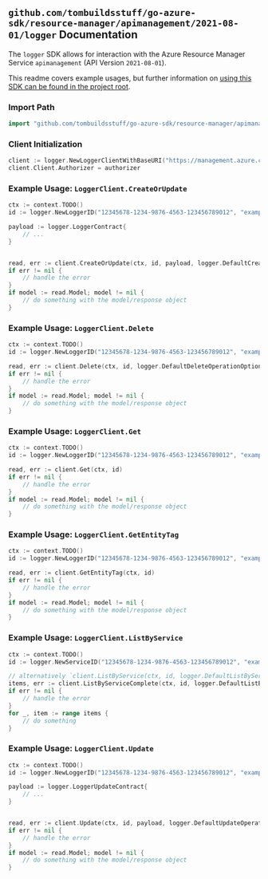 
## `github.com/tombuildsstuff/go-azure-sdk/resource-manager/apimanagement/2021-08-01/logger` Documentation

The `logger` SDK allows for interaction with the Azure Resource Manager Service `apimanagement` (API Version `2021-08-01`).

This readme covers example usages, but further information on [using this SDK can be found in the project root](https://github.com/tombuildsstuff/go-azure-sdk/tree/main/docs).

### Import Path

```go
import "github.com/tombuildsstuff/go-azure-sdk/resource-manager/apimanagement/2021-08-01/logger"
```


### Client Initialization

```go
client := logger.NewLoggerClientWithBaseURI("https://management.azure.com")
client.Client.Authorizer = authorizer
```


### Example Usage: `LoggerClient.CreateOrUpdate`

```go
ctx := context.TODO()
id := logger.NewLoggerID("12345678-1234-9876-4563-123456789012", "example-resource-group", "serviceValue", "loggerIdValue")

payload := logger.LoggerContract{
	// ...
}


read, err := client.CreateOrUpdate(ctx, id, payload, logger.DefaultCreateOrUpdateOperationOptions())
if err != nil {
	// handle the error
}
if model := read.Model; model != nil {
	// do something with the model/response object
}
```


### Example Usage: `LoggerClient.Delete`

```go
ctx := context.TODO()
id := logger.NewLoggerID("12345678-1234-9876-4563-123456789012", "example-resource-group", "serviceValue", "loggerIdValue")

read, err := client.Delete(ctx, id, logger.DefaultDeleteOperationOptions())
if err != nil {
	// handle the error
}
if model := read.Model; model != nil {
	// do something with the model/response object
}
```


### Example Usage: `LoggerClient.Get`

```go
ctx := context.TODO()
id := logger.NewLoggerID("12345678-1234-9876-4563-123456789012", "example-resource-group", "serviceValue", "loggerIdValue")

read, err := client.Get(ctx, id)
if err != nil {
	// handle the error
}
if model := read.Model; model != nil {
	// do something with the model/response object
}
```


### Example Usage: `LoggerClient.GetEntityTag`

```go
ctx := context.TODO()
id := logger.NewLoggerID("12345678-1234-9876-4563-123456789012", "example-resource-group", "serviceValue", "loggerIdValue")

read, err := client.GetEntityTag(ctx, id)
if err != nil {
	// handle the error
}
if model := read.Model; model != nil {
	// do something with the model/response object
}
```


### Example Usage: `LoggerClient.ListByService`

```go
ctx := context.TODO()
id := logger.NewServiceID("12345678-1234-9876-4563-123456789012", "example-resource-group", "serviceValue")

// alternatively `client.ListByService(ctx, id, logger.DefaultListByServiceOperationOptions())` can be used to do batched pagination
items, err := client.ListByServiceComplete(ctx, id, logger.DefaultListByServiceOperationOptions())
if err != nil {
	// handle the error
}
for _, item := range items {
	// do something
}
```


### Example Usage: `LoggerClient.Update`

```go
ctx := context.TODO()
id := logger.NewLoggerID("12345678-1234-9876-4563-123456789012", "example-resource-group", "serviceValue", "loggerIdValue")

payload := logger.LoggerUpdateContract{
	// ...
}


read, err := client.Update(ctx, id, payload, logger.DefaultUpdateOperationOptions())
if err != nil {
	// handle the error
}
if model := read.Model; model != nil {
	// do something with the model/response object
}
```
